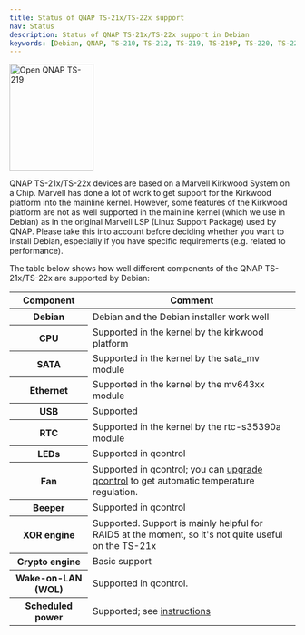 ```yaml
---
title: Status of QNAP TS-21x/TS-22x support
nav: Status
description: Status of QNAP TS-21x/TS-22x support in Debian
keywords: [Debian, QNAP, TS-210, TS-212, TS-219, TS-219P, TS-220, TS-221, support, status]
---
```


<div class="right">
<img src = "../images/r_ts219p.jpg" class="border" alt="Open QNAP TS-219" width="148" height="188" />
</div>

QNAP TS-21x/TS-22x devices are based on a Marvell Kirkwood System on a Chip.
Marvell has done a lot of work to get support for the Kirkwood platform
into the mainline kernel.  However, some features of the Kirkwood platform
are not as well supported in the mainline kernel (which we use in Debian)
as in the original Marvell LSP (Linux Support Package) used by QNAP.
Please take this into account before deciding whether you want to install
Debian, especially if you have specific requirements (e.g. related to
performance).

The table below shows how well different components of the QNAP
TS-21x/TS-22x are supported by Debian:

<table class="table table-hover">

<thead>
<tr>
<th>Component</th>
<th>Comment</th>
</tr>
<thead>

<tbody>
<tr class="table-success">
<th>Debian</th>
<td>Debian and the Debian installer work well</td>
</tr>

<tr class="table-success">
<th>CPU</th>
<td>Supported in the kernel by the kirkwood platform</td>
</tr>

<tr class="table-success">
<th>SATA</th>
<td>Supported in the kernel by the sata_mv module</td>
</tr>

<tr class="table-success">
<th>Ethernet</th>
<td>Supported in the kernel by the mv643xx module</td>
</tr>

<tr class="table-success">
<th>USB</th>
<td>Supported</td>
</tr>

<tr class="table-success">
<th>RTC</th>
<td>Supported in the kernel by the rtc-s35390a module</td>
</tr>

<tr class="table-success">
<th>LEDs</th>
<td>Supported in qcontrol</td>
</tr>

<tr class="table-success">
<th>Fan</th>
<td>Supported in qcontrol; you can <a href="../tips/#qcontrol-upgrade">upgrade
qcontrol</a> to get automatic temperature regulation.</td>
</tr>

<tr class="table-success">
<th>Beeper</th>
<td>Supported in qcontrol</td>
</tr>

<tr class="table-success">
<th>XOR engine</th>
<td>Supported. Support is mainly helpful for RAID5 at the
moment, so it's not quite useful on the TS-21x</td>
</tr>

<tr class="table-warning">
<th>Crypto engine</th>
<td>Basic support</td>
</tr>

<tr class="table-success">
<th>Wake-on-LAN (WOL)</th>
<td>Supported in qcontrol.</td>
</tr>

<tr class="table-success">
<th>Scheduled power</th>
<td>Supported; see <a href = "../tips/#wakealarm">instructions</a></td>
</tr>
</tbody>

</table>

